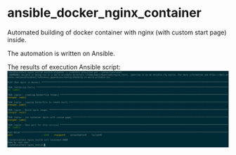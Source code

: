 # ansible_docker_nginx_container
Automated building of docker container with nginx (with custom start page) inside.

The automation is written on Ansible.

The results of execution Ansible script:![](/screen_result.png)
